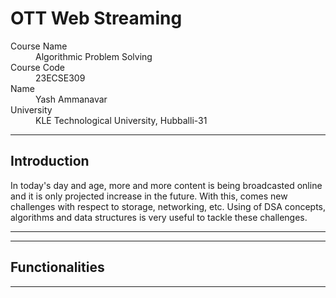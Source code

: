 # OTT Web Streaming

<dl>
<dt>Course Name</dt>
<dd>Algorithmic Problem Solving</dd>
<dt>Course Code</dt>
<dd>23ECSE309</dd>
<dt>Name</dt>
<dd>Yash Ammanavar</dd>
<dt>University</dt>
<dd>KLE Technological University, Hubballi-31</dd>
</dl>

* * *
## Introduction
In today's day and age, more and more content is being broadcasted online and it is only projected increase in the future. With this, comes new challenges with respect to storage, networking, etc. Using of DSA concepts, algorithms and data structures is very useful to tackle these challenges. 
* * *

***
## Functionalities
***


